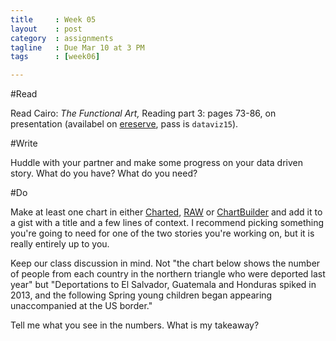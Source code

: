 ```yaml
---
title     : Week 05
layout    : post
category  : assignments
tagline   : Due Mar 10 at 3 PM
tags      : [week06]

---
```


#Read

Read Cairo: *The Functional Art,* Reading part 3: pages 73-86, on presentation (availabel on [ereserve](http://cunygsj.docutek.com/eres/coursepage.aspx?cid=166), pass is `dataviz15`).

#Write

Huddle with your partner and make some progress on your data driven story. What do you have? What do you need? 

#Do

Make at least one chart in either [Charted](https://medium.com/data-lab/introducing-charted-15161b2cd71e), [RAW](http://app.raw.densitydesign.org/) or [ChartBuilder](http://quartz.github.io/Chartbuilder/) and add it to a gist with a title and a few lines of context. I recommend picking something you're going to need for one of the two stories you're working on, but it is really entirely up to you. 

Keep our class discussion in mind. Not "the chart below shows the number of people from each country in the northern triangle who were deported last year" but "Deportations to El Salvador, Guatemala and Honduras spiked in 2013, and the following Spring young children began appearing unaccompanied at the US border." 

Tell me what you see in the numbers. What is my takeaway? 